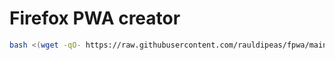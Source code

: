 # Firefox PWA creator

```bash
bash <(wget -qO- https://raw.githubusercontent.com/rauldipeas/fpwa/main/install.sh)
```